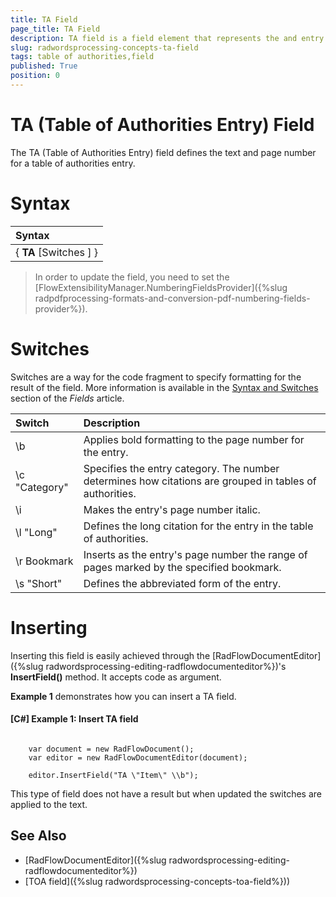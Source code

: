 ```yaml
---
title: TA Field
page_title: TA Field
description: TA field is a field element that represents the and entry in a Table of Authorities table.
slug: radwordsprocessing-concepts-ta-field
tags: table of authorities,field
published: True
position: 0
---
```

# TA (Table of Authorities Entry) Field 

The TA (Table of Authorities Entry) field defines the text and page number for a table of authorities entry.

# Syntax

| Syntax   |
| :---     	 |
| { **TA** [Switches ] }|    

>In order to update the field, you need to set the [FlowExtensibilityManager.NumberingFieldsProvider]({%slug radpdfprocessing-formats-and-conversion-pdf-numbering-fields-provider%}).

# Switches 

Switches are a way for the code fragment to specify formatting for the result of the field. More information is available in the [Syntax and Switches](https://docs.telerik.com/devtools/document-processing/libraries/radwordsprocessing/concepts/fields/fields#syntax-and-switches) section of the _Fields_ article.

| Switch                 | Description                        |
| :---                   | :---                               |
|\\b  |Applies bold formatting to the page number for the entry. |
|\\c "Category" |Specifies the entry category. The number determines how citations are grouped in tables of authorities.|
|\\i |Makes the entry's page number italic.|
|\\l "Long"|Defines the long citation for the entry in the table of authorities.|
|\\r Bookmark|Inserts as the entry's page number the range of pages marked by the specified bookmark.|
|\\s "Short"|Defines the abbreviated form of the entry.| 
# Inserting

Inserting this field is easily achieved through the [RadFlowDocumentEditor]({%slug radwordsprocessing-editing-radflowdocumenteditor%})'s __InsertField()__ method. It accepts code as argument.

__Example 1__ demonstrates how you can insert a TA field.
        

#### __[C#] Example 1: Insert TA field__

<pre><code>
    var document = new RadFlowDocument();
    var editor = new RadFlowDocumentEditor(document);

    editor.InsertField("TA \"Item\" \\b");
</code></pre>

This type of field does not have a result but when updated the switches are applied to the text.

## See Also 

* [RadFlowDocumentEditor]({%slug radwordsprocessing-editing-radflowdocumenteditor%})
* [TOA field]({%slug radwordsprocessing-concepts-toa-field%}))